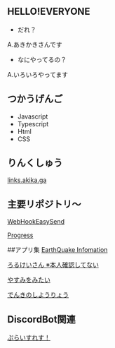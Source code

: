 ## HELLO!EVERYONE
- だれ？

A.あきかきさんです

- なにやってるの？

A.いろいろやってます

## つかうげんご
- Javascript
- Typescript
- Html
- CSS

## りんくしゅう
[links.akika.ga](https://links.akika.ga)

## 主要リポジトリ～
[WebHookEasySend](https://github.com/akikaki-bot/webhook_easy_send)

[Progress](https://github.com/akikaki-bot/Progress)

##アプリ集
[EarthQuake Infomation](http://www.jpeq.ml)

[ろるけいさん ※本人確認してない](https://rollmath.akika.ga)

[やすみをみたい](https://holidays.f5.si)

[でんきのしようりょう](https://energy-usage.f5.si)

## DiscordBot関連

[ぷらいすれす！](https://priceless.f5.si)

<!---

どうも！これを見ている方！
私のこともっと知りたい？知りたいでしょ？知りたいよね？
そうだね！じゃあなにする？
https://twitter.com/tensai_akikaki
↑ついったーだよ！よかったら！

--->
